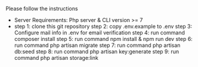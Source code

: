 Please follow the instructions

- Server Requirements: Php server & CLI version >= 7 
- step 1: clone this git repository 
step 2: copy .env.example to .env 
step 3: Configure mail info in .env for email verification 
step 4: run command composer install 
step 5: run command npm install & npm run dev 
step 6: run command php artisan migrate
step 7: run command php artisan db:seed 
step 8: run command php artisan key:generate 
step 9: run command php artisan storage:link
